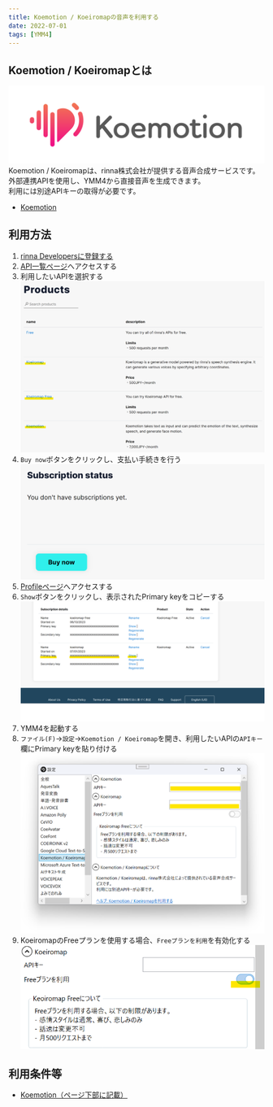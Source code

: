 ```yaml
---
title: Koemotion / Koeiromapの音声を利用する
date: 2022-07-01
tags: [YMM4]
---
```

## Koemotion / Koeiromapとは
![スクリーンショット](Koemotion_1248.png)
Koemotion / Koeiromapは、rinna株式会社が提供する音声合成サービスです。  
外部連携APIを使用し、YMM4から直接音声を生成できます。  
利用には別途APIキーの取得が必要です。  
- [Koemotion](https://koemotion.rinna.co.jp/)

## 利用方法
1. [rinna Developersに登録する](https://developers.rinna.co.jp/signin)
1. [API一覧ページ](https://developers.rinna.co.jp/products)へアクセスする
1. 利用したいAPIを選択する
![スクリーンショット](Koemotion_1613.png)
1. `Buy now`ボタンをクリックし、支払い手続きを行う
![スクリーンショット](Koemotion_1842.png)
1. [Profileページ](https://developers.rinna.co.jp/profile)へアクセスする
1. `Show`ボタンをクリックし、表示されたPrimary keyをコピーする
![スクリーンショット](Koemotion_2224.png)
1. YMM4を起動する
1. `ファイル(F)`→`設定`→`Koemotion / Koeiromap`を開き、利用したいAPIの`APIキー`欄にPrimary keyを貼り付ける
![スクリーンショット](Koemotion_5037.png)
1. KoeiromapのFreeプランを使用する場合、`Freeプランを利用`を有効化する
![スクリーンショット](Koemotion_5213.png)

## 利用条件等
- [Koemotion（ページ下部に記載）](https://koemotion.rinna.co.jp/)
